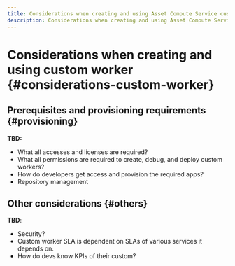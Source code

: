 ```yaml
---
title: Considerations when creating and using Asset Compute Service custom worker.
description: Considerations when creating and using Asset Compute Service custom worker.
---
```


# Considerations when creating and using custom worker {#considerations-custom-worker}

## Prerequisites and provisioning requirements {#provisioning}

**TBD:**

* What all accesses and licenses are required?
* What all permissions are required to create, debug, and deploy custom workers?
* How do developers get access and provision the required apps?
* Repository management

## Other considerations {#others}

**TBD**:

* Security?
* Custom worker SLA is dependent on SLAs of various services it depends on.
* How do devs know KPIs of their custom?
